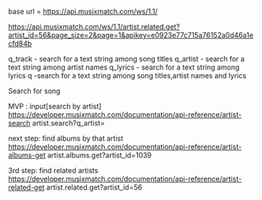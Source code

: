 base url =  https://api.musixmatch.com/ws/1.1/


https://api.musixmatch.com/ws/1.1/artist.related.get?artist_id=56&page_size=2&page=1&apikey=e0923e77c715a76152a0d46a1ecfd84b



q_track   -   search for a text string among song titles
q_artist   -  search for a text string among artist names
q_lyrics    - search for a text string among lyrics
q          -search for a text string among song titles,artist names and lyrics

Search for song

MVP : input[search by artist]
https://developer.musixmatch.com/documentation/api-reference/artist-search
artist.search?q_artist=

next step: find albums by that artist
https://developer.musixmatch.com/documentation/api-reference/artist-albums-get
artist.albums.get?artist_id=1039

3rd step: find related artists
https://developer.musixmatch.com/documentation/api-reference/artist-related-get
artist.related.get?artist_id=56
